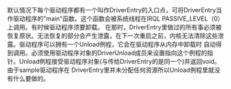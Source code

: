 默认情况下每个驱动程序都有一个叫作DriverEntry的入口点，可将DriverEntry当作驱动程序的"main"函数。这个函数会被系统线程在IRQL PASSIVE_LEVEL（0）上调用。有时候驱动程序须要卸载。
在那时，DriverEntry里做过的所有事必须被恢复原状。无法恢复的部分会产生泄露，在下一次重启之前，内核无法清除这些泄露。驱动程序可以拥有一个Unload例程，它会在驱动程序从内存中卸载时
自动得到调用。必须使用驱动程序对象的DriverUnload成员来设置指向这个例程的指针。Unload例程接受驱动程序对象(与传给DriverEntry的是同一个)并返回void。由于sample驱动程序在
DriverEntry里并未分配任何资源所以Unload例程里就没有什么要做的。
